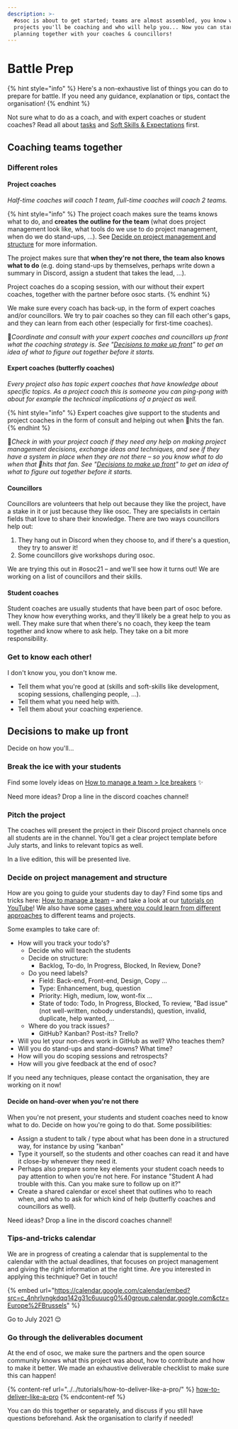 ```yaml
---
description: >-
  #osoc is about to get started; teams are almost assembled, you know which
  projects you'll be coaching and who will help you... Now you can start
  planning together with your coaches & councillors!
---
```


# Battle Prep

{% hint style="info" %}
Here's a non-exhaustive list of things you can do to prepare for battle. If you need any guidance, explanation or tips, contact the organisation!
{% endhint %}

Not sure what to do as a coach, and with expert coaches or student coaches? Read all about [tasks](tasks.md) and [Soft Skills & Expectations](soft-skills-and-expectations.md) first.

## Coaching teams together

### Different roles

#### Project coaches

_Half-time coaches will coach 1 team, full-time coaches will coach 2 teams._

{% hint style="info" %}
The project coach makes sure the teams knows what to do, and **creates the outline for the team** (what does project management look like, what tools do we use to do project management, when do we do stand-ups, ...). See [Decide on project management and structure](battle-prep.md#decide-on-project-management-and-structure) for more information.

The project makes sure that **when they're not there, the team also knows what to do** (e.g. doing stand-ups by themselves, perhaps write down a summary in Discord, assign a student that takes the lead, ...).

Project coaches do a scoping session, with our without their expert coaches, together with the partner before osoc starts.
{% endhint %}

We make sure every coach has back-up, in the form of expert coaches and/or councillors. We try to pair coaches so they can fill each other's gaps, and they can learn from each other (especially for first-time coaches).

🎩_Coordinate and consult with your expert coaches and councillors up front what the coaching strategy is. See "_[_Decisions to make up front_](battle-prep.md#decisions-to-make-up-front)_" to get an idea of what to figure out together before it starts._

#### Expert coaches (butterfly coaches)

_Every project also has topic expert coaches that have knowledge about specific topics. As a project coach this is someone you can ping-pong with about for example the technical implications of a project as well._

{% hint style="info" %}
Expert coaches give support to the students and project coaches in the form of consult and helping out when 💩hits the fan.
{% endhint %}

🎩_Check in with your project coach if they need any help on making project management decisions, exchange ideas and techniques, and see if they have a system in place when they are not there – so you know what to do when that 💩hits that fan. See "_[_Decisions to make up front_](battle-prep.md#decisions-to-make-up-front)_" to get an idea of what to figure out together before it starts._

#### Councillors

Councillors are volunteers that help out because they like the project, have a stake in it or just because they like osoc. They are specialists in certain fields that love to share their knowledge. There are two ways councillors help out:

1. They hang out in Discord when they choose to, and if there's a question, they try to answer it!
2. Some councillors give workshops during osoc.

We are trying this out in #osoc21 – and we'll see how it turns out! We are working on a list of councillors and their skills.

#### Student coaches

Student coaches are usually students that have been part of osoc before. They know how everything works, and they'll likely be a great help to you as well. They make sure that when there's no coach, they keep the team together and know where to ask help. They take on a bit more responsibility.

### Get to know each other!

I don't know you, you don't know me.

* Tell them what you're good at (skills and soft-skills like development, scoping sessions, challenging people, ...).
* Tell them what you need help with.
* Tell them about your coaching experience.

## Decisions to make up front

Decide on how you'll...

### Break the ice with your students

Find some lovely ideas on [How to manage a team > Ice breakers](how-to-manage-a-team.md#ice-breakers) ✨

Need more ideas? Drop a line in the discord coaches channel!

### Pitch the project

The coaches will present the project in their Discord project channels once all students are in the channel. You'll get a clear project template before July starts, and links to relevant topics as well.

In a live edition, this will be presented live.

### Decide on project management and structure

How are you going to guide your students day to day? Find some tips and tricks here: [How to manage a team](how-to-manage-a-team.md) – and take a look at our [tutorials on YouTube](https://www.youtube.com/playlist?list=PLEHc\_BULYm1B3-xLdfwfktL5Qps6PW61u)! We also have some [cases where you could learn from different approaches](coaching-cases.md) to different teams and projects.

Some examples to take care of:

* How will you track your todo's?
  * Decide who will teach the students
  * Decide on structure:
    * Backlog, To-do, In Progress, Blocked, In Review, Done?
  * Do you need labels?
    * Field: Back-end, Front-end, Design, Copy ...
    * Type: Enhancement, bug, question
    * Priority: High, medium, low, wont-fix ...
    * State of todo: Todo, In Progress, Blocked, To review, "Bad issue" (not well-written, nobody understands), question, invalid, duplicate, help wanted, ...
  * Where do you track issues?
    * GitHub? Kanban? Post-its? Trello?
* Will you let your non-devs work in GitHub as well? Who teaches them?
* Will you do stand-ups and stand-downs? What time?
* How will you do scoping sessions and retrospects?
* How will you give feedback at the end of osoc?

If you need any techniques, please contact the organisation, they are working on it now!

#### Decide on hand-over when you're not there

When you're not present, your students and student coaches need to know what to do. Decide on how you're going to do that. Some possibilities:

* Assign a student to talk / type about what has been done in a structured way, for instance by using "kanban"
* Type it yourself, so the students and other coaches can read it and have it close-by whenever they need it.
* Perhaps also prepare some key elements your student coach needs to pay attention to when you're not here. For instance "Student A had trouble with this. Can you make sure to follow up on it?"
* Create a shared calendar or excel sheet that outlines who to reach when, and who to ask for which kind of help (butterfly coaches and councillors as well).

Need ideas? Drop a line in the discord coaches channel!

### Tips-and-tricks calendar

We are in progress of creating a calendar that is supplemental to the calendar with the actual deadlines, that focuses on project management and giving the right information at the right time. Are you interested in applying this technique? Get in touch!

{% embed url="https://calendar.google.com/calendar/embed?src=c_4nhrlvngkdqq142g31c6uuucg0%40group.calendar.google.com&ctz=Europe%2FBrussels" %}

Go to July 2021 😌

### Go through the deliverables document

At the end of osoc, we make sure the partners and the open source community knows what this project was about, how to contribute and how to make it better. We made an exhaustive deliverable checklist to make sure this can happen!

{% content-ref url="../../tutorials/how-to-deliver-like-a-pro/" %}
[how-to-deliver-like-a-pro](../../tutorials/how-to-deliver-like-a-pro/)
{% endcontent-ref %}

You can do this together or separately, and discuss if you still have questions beforehand. Ask the organisation to clarify if needed!
